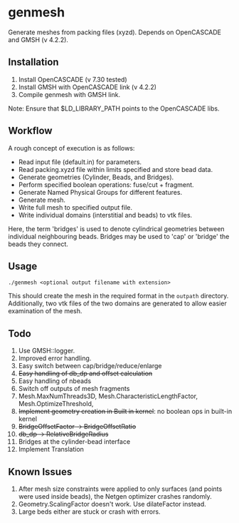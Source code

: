 # genmesh

Generate meshes from packing files (xyzd). Depends on OpenCASCADE and GMSH (v 4.2.2). 

## Installation

1. Install OpenCASCADE (v 7.30 tested)
2. Install GMSH with OpenCASCADE link (v 4.2.2)
3. Compile genmesh with GMSH link.

Note: Ensure that \$LD_LIBRARY_PATH points to the OpenCASCADE libs.

## Workflow

A rough concept of execution is as follows:

- Read input file (default.in) for parameters.
- Read packing.xyzd file within limits specified and store bead data.
- Generate geometries (Cylinder, Beads, and Bridges).
- Perform specified boolean operations: fuse/cut + fragment.
- Generate Named Physical Groups for different features.
- Generate mesh.
- Write full mesh to specified output file. 
- Write individual domains (interstitial and beads) to vtk files. 

Here, the term 'bridges' is used to denote cylindrical geometries between individual neighbouring beads. Bridges may be used to 'cap' or 'bridge' the beads they connect. 

## Usage

``` 
./genmesh <optional output filename with extension> 
```

This should create the mesh in the required format in the `outpath` directory. Additionally, two vtk files of the two domains are generated to allow easier examination of the mesh. 

## Todo

1. Use GMSH::logger.
2. Improved error handling.
3. Easy switch between cap/bridge/reduce/enlarge
4. ~~Easy handling of db_dp and offset calculation~~
5. Easy handling of nbeads
6. Switch off outputs of mesh fragments
7. Mesh.MaxNumThreads3D, Mesh.CharacteristicLengthFactor, Mesh.OptimizeThreshold, 
8. ~~Implement geometry creation in Built in kernel~~: no boolean ops in built-in kernel 
9. ~~BridgeOffsetFactor -> BridgeOffsetRatio~~ 
10. ~~db_dp -> RelativeBridgeRadius~~
11. Bridges at the cylinder-bead interface
12. Implement Translation

## Known Issues
1. After mesh size constraints were applied to only surfaces (and points were used inside beads), the Netgen optimizer crashes randomly.
2. Geometry.ScalingFactor doesn't work. Use dilateFactor instead.
3. Large beds either are stuck or crash with errors.

